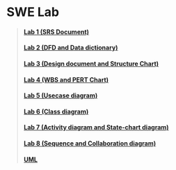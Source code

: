 # SWE Lab

> #### [Lab 1 (SRS Document)](https://github.com/Simply-huMAN/NITR/tree/main/Sem%206/SWE%20Lab/Lab%201)
> #### [Lab 2 (DFD and Data dictionary)](https://github.com/Simply-huMAN/NITR/tree/main/Sem%206/SWE%20Lab/Lab%202)
> #### [Lab 3 (Design document and Structure Chart)]()
> #### [Lab 4 (WBS and PERT Chart)]()
> #### [Lab 5 (Usecase diagram)](https://github.com/Simply-huMAN/NITR/tree/main/Sem%206/SWE%20Lab/Lab%205)
> #### [Lab 6 (Class diagram)](https://github.com/Simply-huMAN/NITR/tree/main/Sem%206/SWE%20Lab/Lab%207)
> #### [Lab 7 (Activity diagram and State-chart diagram)](https://github.com/Simply-huMAN/NITR/tree/main/Sem%206/SWE%20Lab/Lab%207(Original))
> #### [Lab 8 (Sequence and Collaboration diagram)](https://github.com/Simply-huMAN/NITR/tree/main/Sem%206/SWE%20Lab/Lab%208)
> #### [UML](https://github.com/Simply-huMAN/NITR/blob/main/Sem%206/SWE%20Lab/UML.odt)
